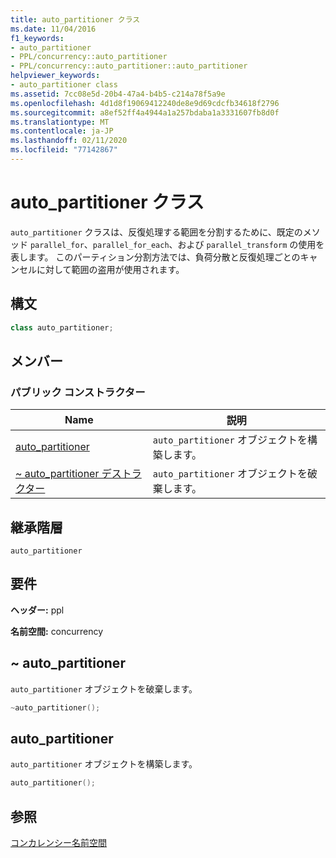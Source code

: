 ```yaml
---
title: auto_partitioner クラス
ms.date: 11/04/2016
f1_keywords:
- auto_partitioner
- PPL/concurrency::auto_partitioner
- PPL/concurrency::auto_partitioner::auto_partitioner
helpviewer_keywords:
- auto_partitioner class
ms.assetid: 7cc08e5d-20b4-47a4-b4b5-c214a78f5a9e
ms.openlocfilehash: 4d1d8f19069412240de8e9d69cdcfb34618f2796
ms.sourcegitcommit: a8ef52ff4a4944a1a257bdaba1a3331607fb8d0f
ms.translationtype: MT
ms.contentlocale: ja-JP
ms.lasthandoff: 02/11/2020
ms.locfileid: "77142867"
---
```

# <a name="auto_partitioner-class"></a>auto_partitioner クラス

`auto_partitioner` クラスは、反復処理する範囲を分割するために、既定のメソッド `parallel_for`、`parallel_for_each`、および `parallel_transform` の使用を表します。 このパーティション分割方法では、負荷分散と反復処理ごとのキャンセルに対して範囲の盗用が使用されます。

## <a name="syntax"></a>構文

```cpp
class auto_partitioner;
```

## <a name="members"></a>メンバー

### <a name="public-constructors"></a>パブリック コンストラクター

|Name|説明|
|----------|-----------------|
|[auto_partitioner](#ctor)|`auto_partitioner` オブジェクトを構築します。|
|[~ auto_partitioner デストラクター](#dtor)|`auto_partitioner` オブジェクトを破棄します。|

## <a name="inheritance-hierarchy"></a>継承階層

`auto_partitioner`

## <a name="requirements"></a>要件

**ヘッダー:** ppl

**名前空間:** concurrency

## <a name="dtor"></a>~ auto_partitioner

`auto_partitioner` オブジェクトを破棄します。

```cpp
~auto_partitioner();
```

## <a name="ctor"></a>auto_partitioner

`auto_partitioner` オブジェクトを構築します。

```cpp
auto_partitioner();
```

## <a name="see-also"></a>参照

[コンカレンシー名前空間](concurrency-namespace.md)
